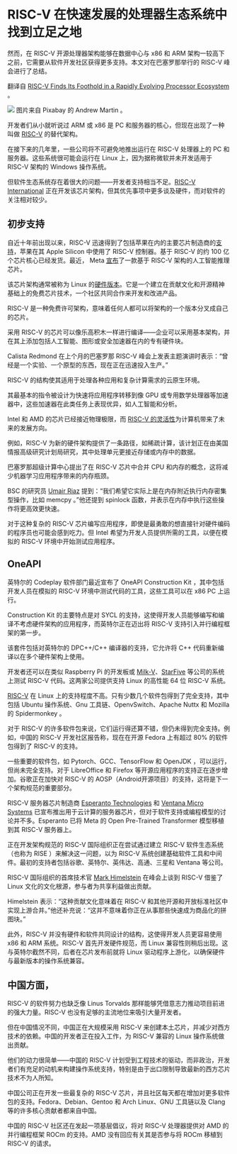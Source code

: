 # RISC-V 在快速发展的处理器生态系统中找到立足之地

然而，在 RISC-V 开源处理器架构能够在数据中心与 x86 和 ARM 架构一较高下之前，它需要从软件开发社区获得更多支持。本文对在巴塞罗那举行的 RISC-V 峰会进行了总结。

翻译自 [RISC-V Finds Its Foothold in a Rapidly Evolving Processor Ecosystem](https://thenewstack.io/risc-v-finds-its-foothold-in-a-rapidly-evolving-processor-ecosystem/) 。

![](https://cdn.thenewstack.io/media/2023/07/b351d998-hiker-geb2d245f9_1280-1024x768.jpg)
图片来自 Pixabay 的 Andrew Martin 。

开发者们从小就听说过 ARM 或 x86 是 PC 和服务器的核心，但现在出现了一种叫做 [RISC-V](https://thenewstack.io/risc-v-the-next-revolution-in-the-open-hardware-movement/) 的替代架构。

在接下来的几年里，一些公司将不可避免地推出运行在 RISC-V 处理器上的 PC 和服务器。这些系统很可能会运行在 Linux 上，因为据称微软并未开发适用于 RISC-V 架构的 Windows 操作系统。

但软件生态系统存在着很大的问题——开发者支持相当不足。[RISC-V International](https://riscv.org/) 正在开发该芯片架构，但其优先事项中更多谈及硬件，而对软件的关注相对较少。

## 初步支持

自近十年前出现以来，RISC-V 迅速得到了包括苹果在内的主要芯片制造商的[支持](https://thenewstack.io/open-source-hardware-the-rise-of-risc-v/)，苹果在其 Apple Silicon 中使用了 RISC-V 控制器。基于 RISC-V 的约 100 亿个芯片核心已经发货。最近， Meta [宣布](https://ai.meta.com/blog/meta-training-inference-accelerator-AI-MTIA/)了一款基于 RISC-V 架构的人工智能推理芯片。

该芯片架构通常被称为 Linux 的[硬件版本](https://thenewstack.io/risc-v-the-next-revolution-in-the-open-hardware-movement/)。它是一个建立在贡献文化和开源精神基础上的免费芯片技术，一个社区共同合作来开发和改进产品。

RISC-V 是一种免费许可架构，意味着任何人都可以将架构的一个版本分叉成自己的芯片。

采用 RISC-V 的芯片可以像乐高积木一样进行编译——企业可以采用基本架构，并在其上添加包括人工智能、图形或安全加速器在内的专有硬件块。

Calista Redmond 在上个月的巴塞罗那 RISC-V 峰会上发表主题演讲时表示：“曾经是一个实验、一个原型的东西，现在正在迅速投入生产。”

RISC-V 的结构使其适用于处理各种应用和复杂计算需求的云原生环境。

其最基本的指令被设计为快速将应用程序转移到像 GPU 或专用数学处理器等加速器中，这些加速器在此类任务上表现优异，如人工智能和分析。

Intel 和 AMD 的芯片已经接近物理极限，而 [RISC-V 的灵活性](https://thenewstack.io/open-source-risc-v-serving-a-side-of-software-with-chips/)为计算机带来了未来的发展方向。

例如，RISC-V 为新的硬件架构提供了一条路径，如稀疏计算，该计划正在由美国情报高级研究计划局研究，其中处理单元更接近存储或内存中的数据。

巴塞罗那超级计算中心提出了在 RISC-V 芯片中合并 CPU 和内存的概念，这将减少机器学习应用程序带来的内存瓶颈。

BSC 的研究员 [Umair Riaz](https://www.linkedin.com/in/umair-riaz871/?originalSubdomain=es) 提到：“我们希望它实际上是在内存附近执行内存密集型操作，比如 memcpy 。”他还提到 spinlock 函数，并表示在内存中执行这些操作将更高效更快速。

对于这种复杂的 RISC-V 芯片编写应用程序，即使是最勇敢的想直接针对硬件编码的程序员也可能会感到吃力。但 Intel 希望为开发人员提供所需的工具，以便在模拟的 RISC-V 环境中开始测试应用程序。

## OneAPI

英特尔的 Codeplay 软件部门最近宣布了 OneAPI Construction Kit ，其中包括开发人员在模拟的 RISC-V 环境中测试代码的工具，这些工具可以在 x86 PC 上运行。

Construction Kit 的主要特点是对 SYCL 的支持，这使得开发人员能够编写和编译不考虑硬件架构的应用程序，而英特尔正在迈出将 RISC-V 支持引入并行编程框架的第一步。

该套件包括对英特尔的 DPC++/C++ 编译器的支持，它允许将 C++ 代码重新编译以在多个硬件架构上使用。

开发者还可以在类似 Raspberry Pi 的开发板或 [Milk-V](https://milkv.io/)、[StarFive](https://www.starfivetech.com/en/site/boards) 等公司的系统上测试 RISC-V 代码。这两家公司提供支持 Linux 的高性能 64 位 RISC-V 系统。

[RISC-V](https://sites.google.com/riscv.org/software-ecosystem-status) 在 Linux 上的支持程度不高。只有少数几个软件包得到了完全支持，其中包括 Ubuntu 操作系统、Gnu 工具链、OpenvSwitch、Apache Nuttx 和 Mozilla 的 Spidermonkey 。

对于 RISC-V 的许多软件包来说，它们运行得还算不错，但仍未得到完全支持。例如，中国的 RISC-V 开发社区报告称，现在在开源 Fedora 上有超过 80% 的软件包得到了 RISC-V 的支持。

一些重要的软件包，如 Pytorch、GCC、TensorFlow 和 OpenJDK ，可以运行，但尚未完全支持。对于 LibreOffice 和 Firefox 等开源应用程序的支持正在逐步增加。谷歌正在加快对 RISC-V 的 AOSP（Android开源项目）的支持，这将是下一个架构规范的重要部分。

RISC-V 服务器芯片制造商 [Esperanto Technologies](https://www.esperanto.ai/) 和 [Ventana Micro Systems](https://www.ventanamicro.com/) 已宣布推出用于云计算的服务器芯片，但对于软件支持或编程模型的讨论并不多。Esperanto 已将 Meta 的 Open Pre-Trained Transformer 模型移植到其 RISC-V 服务器上。

正在开发架构规范的 RISC-V 国际组织正在尝试通过建立 RISC-V 软件生态系统（也称为 RISE ）来解决这一问题，以为 RISC-V 系统创建基础软件工具和中间件。最初的支持者包括谷歌、英特尔、英伟达、高通、三星和 Ventana 等公司。

RISC-V 国际组织的首席技术官 [Mark Himelstein](https://www.linkedin.com/in/heavenstone/) 在峰会上谈到 RISC-V 借鉴了 Linux 文化的文化根源，参与者为共享利益做出贡献。

Himelstein 表示：“这种贡献文化意味着在 RISC-V 和其他开源和开放标准社区中实现上游合并。”他还补充说：“这并不意味着你正在从事那些快速成为商品化的拼图块。”

此外，RISC-V 并没有硬件和软件共同设计的结构，这使得开发人员更容易使用 x86 和 ARM 系统。RISC-V 首先开发硬件规范，而 Linux 兼容性则稍后出现。这与英特尔截然不同，后者在芯片发布前就将 Linux 驱动程序上游化，以确保硬件与最新版本的操作系统兼容。

## 中国方面，

RISC-V 的软件努力也缺乏像 Linus Torvalds 那样能够凭借意志力推动项目前进的强大力量。RISC-V 也没有足够的主流地位来吸引大量开发者。

但在中国情况不同，中国正在大规模采用 RISC-V 来创建本土芯片，并减少对西方技术的依赖。中国的开发者正在投入工作，为 RISC-V 兼容的 Linux 操作系统做出贡献。

他们的动力很简单——中国的 RISC-V 计划受到工程技术的驱动，而非政治，开发者们有充足的动机来构建操作系统支持，特别是由于出口限制导致最新的西方芯片技术不为人所知。

中国公司正在开发一些最复杂的 RISC-V 芯片，并且社区每天都在增加对更多软件包的支持。Fedora、Debian、Gentoo 和 Arch Linux、GNU 工具链以及 Clang 等的许多核心贡献者都来自中国。

中国的 RISC-V 社区还在发起一项基层倡议，将对 RISC-V 处理器提供对 AMD 的并行编程框架 ROCm 的支持。AMD 没有回应有关其是否参与将 ROCm 移植到 RISC-V 的请求。